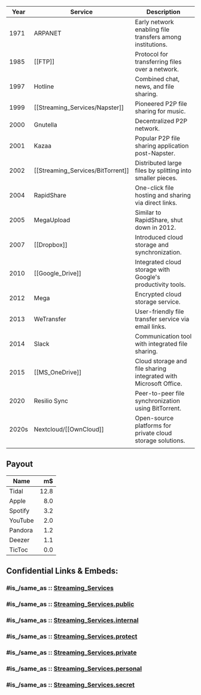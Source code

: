 

| Year  | Service                           | Description                                                      |
| ----- | --------------------------------- | ---------------------------------------------------------------- |
| 1971  | ARPANET                           | Early network enabling file transfers among institutions.        |
| 1985  | [[FTP]]                           | Protocol for transferring files over a network.                  |
| 1997  | Hotline                           | Combined chat, news, and file sharing.                           |
| 1999  | [[Streaming_Services/Napster]]    | Pioneered P2P file sharing for music.                            |
| 2000  | Gnutella                          | Decentralized P2P network.                                       |
| 2001  | Kazaa                             | Popular P2P file sharing application post-Napster.               |
| 2002  | [[Streaming_Services/BitTorrent]] | Distributed large files by splitting into smaller pieces.        |
| 2004  | RapidShare                        | One-click file hosting and sharing via direct links.             |
| 2005  | MegaUpload                        | Similar to RapidShare, shut down in 2012.                        |
| 2007  | [[Dropbox]]                       | Introduced cloud storage and synchronization.                    |
| 2010  | [[Google_Drive]]                  | Integrated cloud storage with Google's productivity tools.       |
| 2012  | Mega                              | Encrypted cloud storage service.                                 |
| 2013  | WeTransfer                        | User-friendly file transfer service via email links.             |
| 2014  | Slack                             | Communication tool with integrated file sharing.                 |
| 2015  | [[MS_OneDrive]]                   | Cloud storage and file sharing integrated with Microsoft Office. |
| 2020  | Resilio Sync                      | Peer-to-peer file synchronization using BitTorrent.              |
| 2020s | Nextcloud/[[OwnCloud]]            | Open-source platforms for private cloud storage solutions.       |
|       |                                   |                                                                  |

## Payout 


| Name    |   m$ |
| ------- | ---: |
| Tidal   | 12.8 |
| Apple   |  8.0 |
| Spotify |  3.2 |
| YouTube |  2.0 |
| Pandora |  1.2 |
| Deezer  |  1.1 |
| TicToc  |  0.0 |


## Confidential Links & Embeds: 

### #is_/same_as :: [Streaming_Services](/_Standards/Society/Communication/Media/Movie/Movie-Genre/Media-Corporations/Streaming_Services.md) 

### #is_/same_as :: [Streaming_Services.public](/_public/Society/Communication/Media/Movie/Movie-Genre/Media-Corporations/Streaming_Services.public.md) 

### #is_/same_as :: [Streaming_Services.internal](/_internal/Society/Communication/Media/Movie/Movie-Genre/Media-Corporations/Streaming_Services.internal.md) 

### #is_/same_as :: [Streaming_Services.protect](/_protect/Society/Communication/Media/Movie/Movie-Genre/Media-Corporations/Streaming_Services.protect.md) 

### #is_/same_as :: [Streaming_Services.private](/_private/Society/Communication/Media/Movie/Movie-Genre/Media-Corporations/Streaming_Services.private.md) 

### #is_/same_as :: [Streaming_Services.personal](/_personal/Society/Communication/Media/Movie/Movie-Genre/Media-Corporations/Streaming_Services.personal.md) 

### #is_/same_as :: [Streaming_Services.secret](/_secret/Society/Communication/Media/Movie/Movie-Genre/Media-Corporations/Streaming_Services.secret.md)


